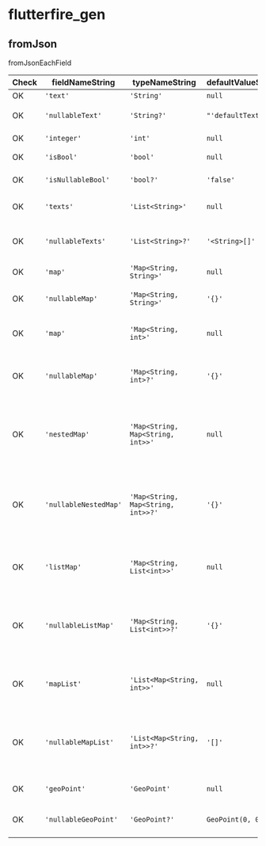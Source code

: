 # flutterfire_gen

## fromJson

fromJsonEachField

| Check | fieldNameString       | typeNameString                     | defaultValueString | expected                                                                                                                                                                        |
| ----- | --------------------- | ---------------------------------- | ------------------ | ------------------------------------------------------------------------------------------------------------------------------------------------------------------------------- |
| OK    | `'text'`              | `'String'`                         | `null`             | `"json['text'] as String"`                                                                                                                                                      |
| OK    | `'nullableText'`      | `'String?'`                        | `"'defaultText'"`  | `"nullableText: json['nullableText'] as String? ?? 'defaultText'"`                                                                                                              |
| OK    | `'integer'`           | `'int'`                            | `null`             | `"integer: json['integer'] as int"`                                                                                                                                             |
| OK    | `'isBool'`            | `'bool'`                           | `null`             | `"isBool: json['isBool'] as bool"`                                                                                                                                              |
| OK    | `'isNullableBool'`    | `'bool?'`                          | `'false'`          | `"isNullableBool: json['isNullableBool'] as bool? ?? false"`                                                                                                                    |
| OK    | `'texts'`             | `'List<String>'`                   | `null`             | `"texts: (json['texts'] as List<dynamic>).map((e) => e as String).toList()"`                                                                                                    |
| OK    | `'nullableTexts'`     | `'List<String>?'`                  | `'<String>[]'`     | `"nullableTexts: (json['nullableTexts'] as List<dynamic>?)?.map((e) => e as String).toList() ?? <String>[]"`                                                                    |
| OK    | `'map'`               | `'Map<String, String>'`            | `null`             | `"map: json['map'] as Map<String, dynamic>"`                                                                                                                                    |
| OK    | `'nullableMap'`       | `'Map<String, String>'`            | `'{}'`             | `"nullableMap: json['nullableMap'] as Map<String, dynamic>? ?? {}"`                                                                                                             |
| OK    | `'map'`               | `'Map<String, int>'`               | `null`             | `"map: (json['map'] as Map<String, dynamic>).map((k, v) => MapEntry(k, v as int))"`                                                                                             |
| OK    | `'nullableMap'`       | `'Map<String, int>?'`              | `'{}'`             | `"nullableMap: (json['nullableMap'] as Map<String, dynamic>?)?.map((k, v) => MapEntry(k, v as int)) ?? {}"`                                                                     |
| OK    | `'nestedMap'`         | `'Map<String, Map<String, int>>'`  | `null`             | `"nestedMap: (json['nestedMap'] as Map<String, dynamic>).map((k, v) => MapEntry(k, (v as Map<String, dynamic>).map((k, v) => MapEntry(k, v as int))))"`                         |
| OK    | `'nullableNestedMap'` | `'Map<String, Map<String, int>>?'` | `'{}'`             | `"nullableNestedMap: (json['nullableNestedMap'] as Map<String, dynamic>?)?.map((k, v) => MapEntry(k, (v as Map<String, dynamic>).map((k, v) => MapEntry(k, v as int)))) ?? {}"` |
| OK    | `'listMap'`           | `'Map<String, List<int>>'`         | `null`             | `"listMap: (json['listMap'] as Map<String, dynamic>).map((k, v) => MapEntry(k, (v as List<dynamic>).map((e) => e as int).toList()))"`                                           |
| OK    | `'nullableListMap'`   | `'Map<String, List<int>>?'`        | `'{}'`             | `"nullableListMap: (json['nullableListMap'] as Map<String, dynamic>?)?.map((k, v) => MapEntry(k, (v as List<dynamic>).map((e) => e as int).toList())) ?? {}"`                   |
| OK    | `'mapList'`           | `'List<Map<String, int>>'`         | `null`             | `"mapList: (json['mapList'] as List<dynamic>).map((e) => (e as Map<String, dynamic>).map((k, v) => MapEntry(k, v as int))).toList()"`                                           |
| OK    | `'nullableMapList'`   | `'List<Map<String, int>>?'`        | `'[]'`             | `"nullableMapList: (json['nullableMapList'] as List<dynamic>?)?.map((e) => (e as Map<String, dynamic>).map((k, v) => MapEntry(k, v as int))).toList() ?? []"`                   |
| OK    | `'geoPoint'`          | `'GeoPoint'`                       | `null`             | `"geoPoint: json['geoPoint'] as GeoPoint"`                                                                                                                                      |
| OK    | `'nullableGeoPoint'`  | `'GeoPoint?'`                      | `GeoPoint(0, 0)`   | `"nullableGeoPoint: json['nullableGeoPoint'] as GeoPoint? ?? GeoPoint(0, 0)"`                                                                                                                   |
